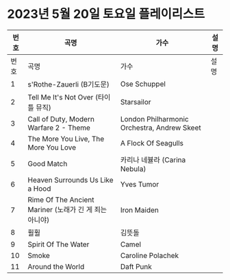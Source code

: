 # 2023년 5월 20일 토요일 플레이리스트

| 번호 | 곡명 | 가수 | 설명 |
|------|------|------|------|
| 번호 | 곡명 | 가수 | 설명 |
| 1 | s'Rothe-Zauerli (B기도문) | Ose Schuppel |  |
| 2 | Tell Me It's Not Over (타이틀 뮤직) | Starsailor |  |
| 3 | Call of Duty, Modern Warfare 2 - Theme | London Philharmonic Orchestra, Andrew Skeet |  |
| 4 | The More You Live, The More You Love | A Flock Of Seagulls |  |
| 5 | Good Match | 카리나 네뷸라 (Carina Nebula) |  |
| 6 | Heaven Surrounds Us Like a Hood | Yves Tumor |  |
| 7 | Rime Of The Ancient Mariner (노래가 긴 게 죄는 아니야) | Iron Maiden |  |
| 8 | 훨훨 | 김뜻돌 |  |
| 9 | Spirit Of The Water | Camel |  |
| 10 | Smoke | Caroline Polachek |  |
| 11 | Around the World | Daft Punk |  |
